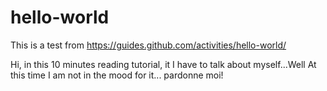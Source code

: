 # hello-world
This is a test from https://guides.github.com/activities/hello-world/

Hi, in this 10 minutes reading tutorial, it I have to talk about myself...Well At this time I am not in the mood for it... pardonne moi!
